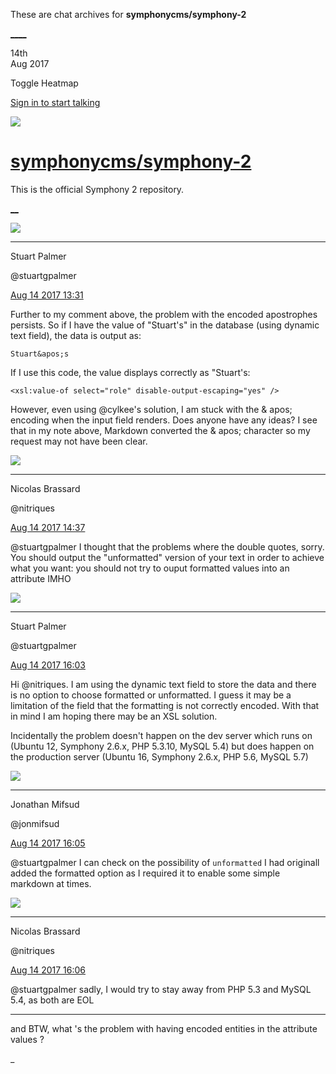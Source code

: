 These are chat archives for **symphonycms/symphony-2**

[__](/symphonycms/symphony-2/archives/2017/08/15)[__](/symphonycms/symphony-2/archives/2017/08/13)

14th  
Aug 2017

Toggle Heatmap

[Sign in to start talking](/login?action=login&button=archive-login)

![](https://avatars-02.gitter.im/group/iv/3/57542c45c43b8c601977197e?s=48)

#  [symphonycms/symphony-2](/symphonycms/symphony-2)

This is the official Symphony 2 repository.

[ __](/orgs/symphonycms/rooms "More symphonycms rooms")

![](https://avatars1.githubusercontent.com/u/825064?v=4&s=30)

____

Stuart Palmer

@stuartgpalmer

[Aug 14 2017
13:31](https://gitter.im/symphonycms/symphony-2?at=5991a623a7b406262d887471)

Further to my comment above, the problem with the encoded apostrophes
persists. So if I have the value of "Stuart's" in the database (using dynamic
text field), the data is output as:

    
    
    Stuart&apos;s

If I use this code, the value displays correctly as "Stuart's:

    
    
    <xsl:value-of select="role" disable-output-escaping="yes" />

However, even using @cylkee's solution, I am stuck with the & apos; encoding
when the input field renders. Does anyone have any ideas? I see that in my
note above, Markdown converted the & apos; character so my request may not
have been clear.

![](https://avatars1.githubusercontent.com/u/771169?v=4&s=30)

____

Nicolas Brassard

@nitriques

[Aug 14 2017
14:37](https://gitter.im/symphonycms/symphony-2?at=5991b5c72723db8d5ea1bb61)

@stuartgpalmer I thought that the problems where the double quotes, sorry. You
should output the "unformatted" version of your text in order to achieve what
you want: you should not try to ouput formatted values into an attribute IMHO

![](https://avatars1.githubusercontent.com/u/825064?v=4&s=30)

____

Stuart Palmer

@stuartgpalmer

[Aug 14 2017
16:03](https://gitter.im/symphonycms/symphony-2?at=5991c9ef80d90ca024f9c0d9)

Hi @nitriques. I am using the dynamic text field to store the data and there
is no option to choose formatted or unformatted. I guess it may be a
limitation of the field that the formatting is not correctly encoded. With
that in mind I am hoping there may be an XSL solution.

Incidentally the problem doesn't happen on the dev server which runs on
(Ubuntu 12, Symphony 2.6.x, PHP 5.3.10, MySQL 5.4) but does happen on the
production server (Ubuntu 16, Symphony 2.6.x, PHP 5.6, MySQL 5.7)

![](https://avatars1.githubusercontent.com/u/859775?v=4&s=30)

____

Jonathan Mifsud

@jonmifsud

[Aug 14 2017
16:05](https://gitter.im/symphonycms/symphony-2?at=5991ca5980d90ca024f9c243)

@stuartgpalmer I can check on the possibility of `unformatted` I had originall
added the formatted option as I required it to enable some simple markdown at
times.

![](https://avatars1.githubusercontent.com/u/771169?v=4&s=30)

____

Nicolas Brassard

@nitriques

[Aug 14 2017
16:06](https://gitter.im/symphonycms/symphony-2?at=5991caa0ee5c9a4c5fbcbfd4)

@stuartgpalmer sadly, I would try to stay away from PHP 5.3 and MySQL 5.4, as
both are EOL

____

and BTW, what 's the problem with having encoded entities in the attribute
values ?

_


